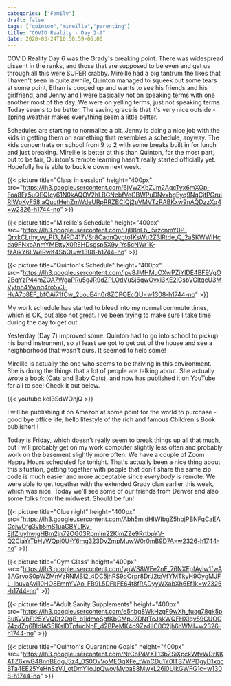 ```yaml
---
categories: ["Family"]
draft: false
tags: ["quinton","mireille","parenting"]
title: "COVID Reality - Day 2-9"
date: 2020-03-24T10:50:59-06:00
---
```


COVID Reality Day 6 was the Grady's breaking point. There was widespread dissent in the ranks, and those that are supposed to be even and get us through all this were SUPER crabby. Mireille had a big tantrum the likes that I haven't seen in quite awhile, Quinton managed to squeek out some tears at some point, Ethan is cooped up and wants to see his friends and his girlfriend, and Jenny and I were basically not on speaking terms with one another most of the day. We were on yelling terms, just not speaking terms. Today seems to be better. The saving grace is that it's very nice outside - spring weather makes everything seem a little better.

Schedules are starting to normalize a bit. Jenny is doing a nice job with the kids in getting them on something that resembles a schedule, anyway. The kids concentrate on school from 9 to 2 with some breaks built in for lunch and just breaking. Mireille is better at this than Quinton, for the most part, but to be fair, Quinton's remote learning hasn't really started officially yet. Hopefully he is able to buckle down next week.

{{< picture title="Class in session" height="400px" src="https://lh3.googleusercontent.com/6jVwZKbZJm2AqcTyx6mXOp-Foa8Fz5uQEQIcy61N0kAQOV2hLBGNcbfVeCBWPuDNvxbgEyq9NgCjtPGruiRIWpKyF58iaQuctHehZmWdeURpRRZBCiQj2pVMVTzRABKxw9nAQDzzXq4=w2326-h1744-no" >}}

{{< picture title="Mireille's Schedule" height="400px" src="https://lh3.googleusercontent.com/DjB8nLb_l5rzcnmY0P-QrxkCLrhy_yy_PI3_MRD417VSr8CadnQvpto1KsWu2Z3lRtde_Q_2aSKWWiHcda9FNxoAnmYMEttyX0REHDsgsp5X9y-Ys5cNWr1K-fzAikY6LWeRwK4SbOI=w1308-h1744-no" >}}

{{< picture title="Quinton's Schedule" height="400px" src="https://lh3.googleusercontent.com/Ipv8JMHMuOXwPZiYlDE4BF9VgO2BqYzP44mZOA7WgaPRu5gJR9dZPLOdVuSj6qwOvxi3KE2lCsbVGltqcU3MVytnh4Vwnq4ro5x3-HvA7b8EF_bfOAi71fCw_2LouE4n0r8ZCPQEcQU=w1308-h1744-no" >}}

My work schedule has started to bleed into my normal commute times, which is OK, but also not great. I've been trying to make sure I take time during the day to get out 

Yesterday (Day 7) improved some. Quinton had to go into school to pickup his band instrument, so at least we got to get out of the house and see a neighborhood that wasn't ours. It seemed to help some!

Mireille is actually the one who seems to be thriving in this environment. She is doing the things that a lot of people are talking about. She actually wrote a book (Cats and Baby Cats), and now has published it on YouTube for all to see! Check it out below.

{{< youtube keI3SdWOnjQ >}}

I will be publishing it on Amazon at some point for the world to purchase - good bye office life, hello lifestyle of the rich and famous Children's Book publisher!!!

Today is Friday, which doesn't really seem to break things up all that much, but I will probably get on my work computer slightly less often and probably work on the basement slightly more often. We have a couple of Zoom Happy Hours scheduled for tonight. That's actually been a nice thing about this situation, getting together with people that don't share the same zip code is much easier and more acceptable since _everybody_ is remote. We were able to get together with the extended Grady clan earlier this week, which was nice. Today we'll see some of our friends from Denver and also some folks from the midwest. Should be fun!

{{< picture title="Clue night" height="400px" src="https://lh3.googleusercontent.com/Abh5midHIWIbgZ5hbjPBNFqCaEAGcjwOfg3vb5mS1uaGBYLIKy-EjfZluyhwjgHBm2jn72OG03Rpmlm22KimZZe9RrtbpYV-Q2CiaYrTbHyWQpi0U-Y6mg323DvZmpMuwW0r0mB9D7A=w2326-h1744-no" >}}

{{< picture title="Gym Class" height="400px" src="https://lh3.googleusercontent.com/ygWS8WEe2nE_76NXFpfAylw1fwA3AGrvoS0pWZMnVzRNMBl2_4DC5jhRS9oOrpr8DrJ2taVfYMTkyH9OygMJFL_IbuvaAvi10HO8EmnYVAo_FB9L5DFkFE64t8fRADyyWXabXh6Ef1k=w2326-h1744-no" >}}

{{< picture title="Adult Sanity Supplements" height="400px" src="https://lh3.googleusercontent.com/e5nbg8WkHzgF9wXh_fuag78gk5p8uKyVbFl25YVQDt2OqB_b1jdmoSgfKbCMpJ2DNtTcJskWQFHXIqv59CUOG74zdZg6BldIAS5IKslDTpfudNpE_d2BPeMK4o9ZzdIIC0C2jh6hWMI=w2326-h1744-no" >}}

{{< picture title="Quinton's Quarantine Goals" height="400px" src="https://lh3.googleusercontent.com/NrCbP4VXT13bZSiXpckWfvWDrKKATZ6xwG48nnBEdgJ5z4_0S0OvVoMEGqXFe_tWnCDu1Y0lTS7WPDgyD1xqcBTa4EE25YeHnSzVJ_otDmYiioJpQwovMyba88MwxL26j0UikGWFG1c=w1308-h1744-no" >}}